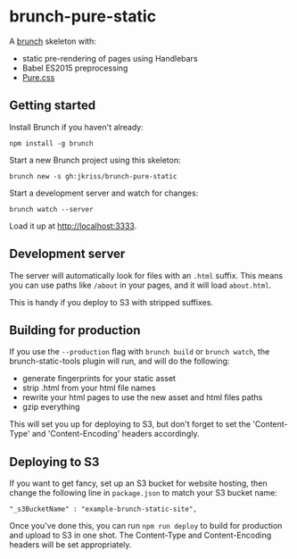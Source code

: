 # brunch-pure-static

A [brunch](http://brunch.io/) skeleton with:

- static pre-rendering of pages using Handlebars
- Babel ES2015 preprocessing
- [Pure.css](http://purecss.io/)

## Getting started

Install Brunch if you haven't already:

`npm install -g brunch`

Start a new Brunch project using this skeleton:

`brunch new -s gh:jkriss/brunch-pure-static`

Start a development server and watch for changes:

`brunch watch --server`

Load it up at [http://localhost:3333](http://localhost:3333).

## Development server

The server will automatically look for files with an `.html` suffix.
This means you can use paths like `/about` in your pages, and it will load
`about.html`.

This is handy if you deploy to S3 with stripped suffixes.

## Building for production

If you use the `--production` flag with `brunch build` or `brunch watch`,
the brunch-static-tools plugin will run, and will do the following:

- generate fingerprints for your static asset
- strip .html from your html file names
- rewrite your html pages to use the new asset and html files paths
- gzip everything

This will set you up for deploying to S3, but don't forget to set the
'Content-Type' and 'Content-Encoding' headers accordingly.

## Deploying to S3

If you want to get fancy, set up an S3 bucket for website hosting, then change
the following line in `package.json` to match your S3 bucket name:

`"_s3BucketName" : "example-brunch-static-site",`

Once you've done this, you can run `npm run deploy` to build for production and
upload to S3 in one shot. The Content-Type and Content-Encoding headers will be
set appropriately.
